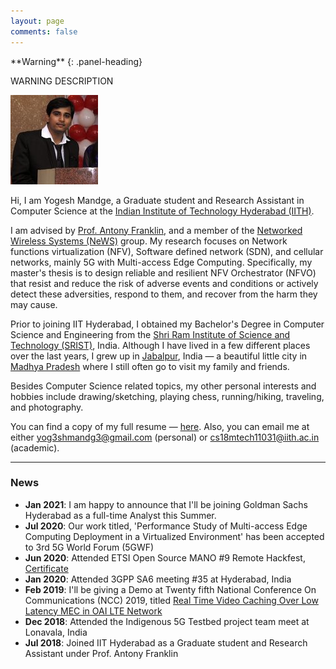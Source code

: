 ```yaml
---
layout: page
comments: false
---
```

<div class="panel panel-warning">
**Warning**
{: .panel-heading}
<div class="panel-body">

WARNING DESCRIPTION

</div>
</div>

<div class="index_header_space"></div>

<img class="profile_picture" src="/img/profile_picture.jpg">

Hi, I am Yogesh Mandge, a Graduate student and Research Assistant in Computer Science at the [Indian Institute of Technology Hyderabad (IITH)](https://www.iith.ac.in/).

I am advised by [Prof. Antony Franklin](https://iith.ac.in/~antony/), and a member of the [Networked Wireless Systems (NeWS)](https://newslab.iith.ac.in/) group. My research focuses on Network functions virtualization (NFV), Software defined network (SDN), and cellular networks, mainly 5G with Multi-access Edge Computing. Specifically, my master's thesis is to design reliable and resilient NFV Orchestrator (NFVO) that resist and reduce the risk of adverse events and conditions or actively detect these adversities, respond to them, and recover from the harm they may cause. <br clear="left" />

Prior to joining IIT Hyderabad, I obtained my Bachelor's Degree in Computer Science and Engineering from the [Shri Ram Institute of Science and Technology (SRIST)](http://sritgroup.net/), India. Although I have lived in a few different places over the last years, I grew up in [Jabalpur](https://en.wikipedia.org/wiki/Jabalpur), India &mdash; a beautiful little city in [Madhya Pradesh](https://en.wikipedia.org/wiki/Madhya_Pradesh) where I still often go to visit my family and friends.

Besides Computer Science related topics, my other personal interests and hobbies include drawing/sketching, playing chess, running/hiking, traveling, and photography.

You can find a copy of my full resume &mdash; [here](docs/Yogesh_Mandge_IITH_Resume.pdf). Also, you can email me at either [yog3shmandg3@gmail.com](mailto:yog3shmandg3@gmail.com) (personal) or [cs18mtech11031@iith.ac.in](mailto:cs18mtech11031@iith.ac.in) (academic).

---
### News
- **Jan 2021**: I am happy to announce that I'll be joining Goldman Sachs Hyderabad as a full-time Analyst this Summer.
- **Jul 2020**: Our work titled, 'Performance Study of Multi-access Edge Computing Deployment in a Virtualized Environment' has been accepted to 3rd 5G World Forum (5GWF)
- **Jun 2020**: Attended ETSI Open Source MANO #9 Remote Hackfest, [Certificate](/docs/certificate_participation_OSM9_hackfest_Yogesh.pdf)
- **Jan 2020**: Attended 3GPP SA6 meeting #35 at Hyderabad, India 
- **Feb 2019**: I'll be giving a Demo at Twenty fifth National Conference On Communications (NCC) 2019, titled [Real Time Video Caching Over Low Latency MEC in OAI LTE Network](/docs/real_time_video_caching_over_MEC_OAI.pdf)
- **Dec 2018**: Attended the Indigenous 5G Testbed project team meet at Lonavala, India
- **Jul 2018**: Joined IIT Hyderabad as a Graduate student and Research Assistant under Prof. Antony Franklin
